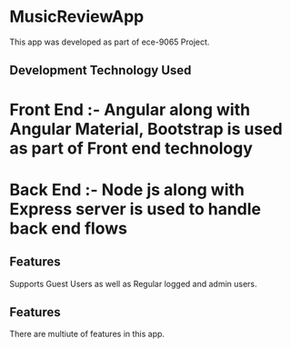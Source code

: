 # MusicReviewApp

This app was developed as part of ece-9065 Project.

## Development Technology Used

# Front End :- Angular along with Angular Material, Bootstrap is used as part of Front end technology
# Back End :-  Node js  along with Express server is used to handle back end flows

## Features

Supports Guest Users as well as Regular logged and admin users.


## Features

There are multiute of features in this app.

